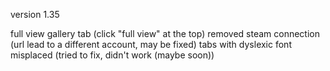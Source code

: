 version 1.35

full view gallery tab (click "full view" at the top)
removed steam connection (url lead to a different account, may be fixed)
tabs with dyslexic font misplaced (tried to fix, didn't work (maybe soon))